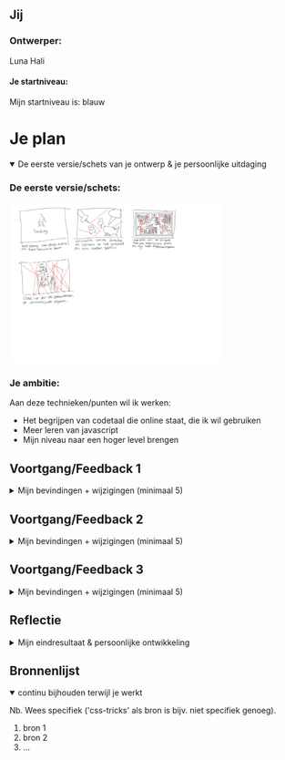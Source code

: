## Jij

### Ontwerper:
Luna Hali

#### Je startniveau:
Mijn startniveau is: blauw




# Je plan

<details open>
  <summary>De eerste versie/schets van je ontwerp & je persoonlijke uitdaging</summary>

  ### De eerste versie/schets:
  <img src="readme-images/schets.jpg" width="375px" alt="eerste versie/schets">


  ### Je ambitie: 
  Aan deze technieken/punten wil ik werken:
  - Het begrijpen van codetaal die online staat, die ik wil gebruiken
  - Meer leren van javascript
  - Mijn niveau naar een hoger level brengen
 
</details>




## Voortgang/Feedback 1

<details>
  <summary>Mijn bevindingen + wijzigingen (minimaal 5)</summary>

  ### Bevinding 1:
  Isabelle was enthousiast over het idee en vond het ook een orgineel idee.

  #### oplossing:
  Ik heb hier niet echt een oplossing voor. Ik ben wel verder gegaan met het idee wat ik had, aangezien ik bevestiging heb gekregen dat het een goed concept is.



  ### Bevinding 2:
  Het enige wat Isabelle zich afvroeg of ik het allemaal voor elkaar zou krijgen. 

  #### oplossing:
  Ik ben gaan spelen met de ideeën die ik had, en ben er achter gekomen dat niet alles lukte, maar ben blij met wat ik voor elkaar hebb gekregen.

</details>



## Voortgang/Feedback 2

<details>
  <summary>Mijn bevindingen + wijzigingen (minimaal 5)</summary>
  
  ### Bevinding 1:
  Nadia heeft mij erop gewezen dat ik sommige divs kon vervangen voor sections. 

  #### oplossing:
  Ik heb de divjes die ik kon vervangen veranders naar sections.



  ### Bevinding 2:
  Nadia heeft mij erop gewezen dat het handiger is om buttons te gebruiken ipv a en img. 

  #### oplossing:
  Ik heb de a'tjes veranderd naar button. In de css heb ik een background img aan alle buttons gegeven. Ik heb de buttons gestyled door :nth-of-type.



  ### Bevinding 3:
  Ik liep vast met mijn carousel. Ik heb hiervoor hulp gevraagd bij Sanne.

  ### oplossing:
  Sanne heeft mij geholpen. Ik had in mijn css de element img en button aanstaan. Die sprak dus alle images en buttons aan. Dit hebben we aangepast door de images en buttons aan te passen door main > buttons en main > img.
  
  ### Bevinding 4: 
  Ik kwam erachter dat ik nog niet mijn focus en active etc. heb aangepast.
  
  ### oplossing:
  Ik heb de focus aangepast door middel van een animatie
  

</details>




## Voortgang/Feedback 3

<details>
  <summary>Mijn bevindingen + wijzigingen (minimaal 5)</summary>
  
  ### Bevinding 1:
  Omschrijving van wat er nog niet orde was (tekst en afbeeding(en)).

  #### oplossing:
  Beschrijving hoe je het hebt hebt opgelost of als het niet gelukt is hoe je het zou oplossen (tekst en afbeeding(en)).



  ### Bevinding 2:
  Omschrijving van wat er nog niet orde was (tekst en afbeeding(en)).

  #### oplossing:
  Beschrijving hoe je het hebt hebt opgelost of als het niet gelukt is hoe je het zou oplossen (tekst en afbeeding(en)).



  ### Bevinding 3:
  ...

</details>




## Reflectie

<details>
  <summary>Mijn eindresultaat & persoonlijke ontwikkeling</summary>

  ### Je uitkomst - karakteristiek screenshot(s):
  <img src="readme-images/dummy-plaatje.jpg" width="375px" alt="final ontwerp">


  ### Dit ging goed/Heb ik geleerd: 
  Korte omschrijving met plaatje(s)

  <img src="readme-images/dummy-plaatje.jpg" width="375px" alt="top">


  ### Dit was lastig/Is niet gelukt:
  Korte omschrijving met plaatje(s)

  <img src="readme-images/dummy-plaatje.jpg" width="375px" alt="bummer">
</details>




## Bronnenlijst

<details open>
<summary>continu bijhouden terwijl je werkt</summary>

Nb. Wees specifiek ('css-tricks' als bron is bijv. niet specifiek genoeg).

1. bron 1
2. bron 2
3. ...

</details>
